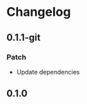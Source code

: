 # Changelog

## 0.1.1-git

### Patch

- Update dependencies

## 0.1.0

<!-- Increment to skip CHANGELOG.md test: 1 -->
